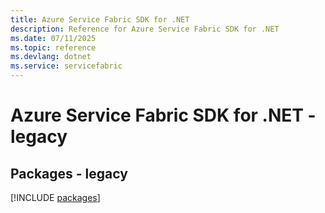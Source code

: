 ```yaml
---
title: Azure Service Fabric SDK for .NET
description: Reference for Azure Service Fabric SDK for .NET
ms.date: 07/11/2025
ms.topic: reference
ms.devlang: dotnet
ms.service: servicefabric
---
```

# Azure Service Fabric SDK for .NET - legacy
## Packages - legacy
[!INCLUDE [packages](service-fabric-index.md)]